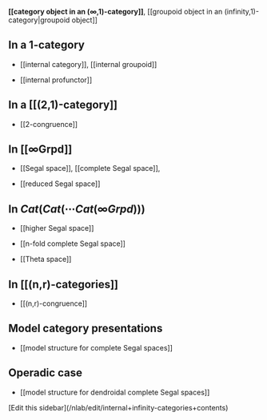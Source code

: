 
**[[category object in an (∞,1)-category]]**, [[groupoid object in an (infinity,1)-category|groupoid object]]

## In a 1-category

* [[internal category]], [[internal groupoid]]

* [[internal profunctor]]

## In a [[(2,1)-category]]

* [[2-congruence]]


## In [[∞Grpd]]

* [[Segal space]], [[complete Segal space]], 

* [[reduced Segal space]]

## In $Cat(Cat(\cdots Cat(\infty Grpd)))$

* [[higher Segal space]]

* [[n-fold complete Segal space]]

* [[Theta space]]


## In [[(n,r)-categories]]

* [[(n,r)-congruence]]

## Model category presentations

* [[model structure for complete Segal spaces]]


## Operadic case

* [[model structure for dendroidal complete Segal spaces]]

<div markdown="1">[Edit this sidebar](/nlab/edit/internal+infinity-categories+contents)</div>
